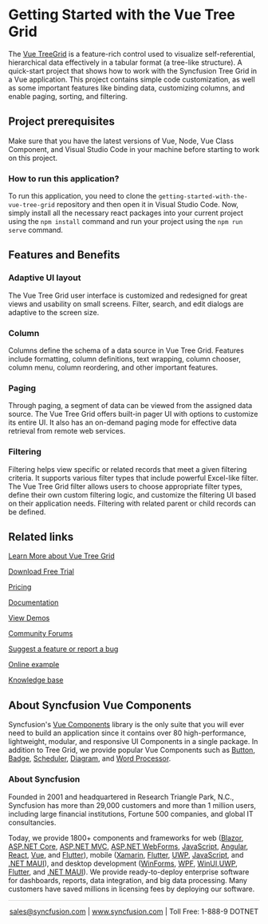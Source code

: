 # Getting Started with the Vue Tree Grid

The [Vue TreeGrid](https://www.syncfusion.com/vue-components/vue-tree-grid?utm_source=github&utm_medium=listing&utm_campaign=vue-tree-grid-github-samples) is a feature-rich control used to visualize self-referential, hierarchical data effectively in a tabular format (a tree-like structure). A quick-start project that shows how to work with the Syncfusion Tree Grid in a Vue application. This project contains simple code customization, as well as some important features like binding data, customizing columns, and enable paging, sorting, and filtering.

## Project prerequisites

Make sure that you have the latest versions of Vue, Node, Vue Class Component, and Visual Studio Code in your machine before starting to work on this project.

### How to run this application?

To run this application, you need to clone the `getting-started-with-the-vue-tree-grid` repository and then open it in Visual Studio Code. Now, simply install all the necessary react packages into your current project using the `npm install` command and run your project using the `npm run serve` command.

## Features and Benefits

### Adaptive UI layout

The Vue Tree Grid user interface is customized and redesigned for great views and usability on small screens. Filter, search, and edit dialogs are adaptive to the screen size.

### Column 

Columns define the schema of a data source in Vue Tree Grid. Features include formatting, column definitions, text wrapping, column chooser, column menu, column reordering, and other important features.

### Paging

Through paging, a segment of data can be viewed from the assigned data source. The Vue Tree Grid offers built-in pager UI with options to customize its entire UI. It also has an on-demand paging mode for effective data retrieval from remote web services.

### Filtering

Filtering helps view specific or related records that meet a given filtering criteria. It supports various filter types that include powerful Excel-like filter. The Vue Tree Grid filter allows users to choose appropriate filter types, define their own custom filtering logic, and customize the filtering UI based on their application needs. Filtering with related parent or child records can be defined.


## Related links
[Learn More about Vue Tree Grid](https://www.syncfusion.com/vue-components/vue-tree-grid?utm_source=github&utm_medium=listing&utm_campaign=vue-tree-grid-github-samples)

[Download Free Trial](https://www.syncfusion.com/account/manage-trials/downloads?utm_source=github&utm_medium=listing&utm_campaign=vue-tree-grid-github-samples)

[Pricing](https://www.syncfusion.com/sales/teamlicense?utm_source=github&utm_medium=listing&utm_campaign=vue-tree-grid-github-samples)

[Documentation](https://ej2.syncfusion.com/vue/documentation/treegrid/getting-started?utm_source=github&utm_medium=listing&utm_campaign=vue-tree-grid-github-samples)

[View Demos](https://github.com/SyncfusionExamples/getting-started-with-the-vue-tree-grid?utm_source=github&utm_medium=listing&utm_campaign=vue-tree-grid-github-samples)

[Community Forums](https://www.syncfusion.com/forums/vue-components?utm_source=github&utm_medium=listing&utm_campaign=vue-tree-grid-github-samples)

[Suggest a feature or report a bug](https://www.syncfusion.com/feedback/vue?utm_source=github&utm_medium=listing&utm_campaign=vue-tree-grid-github-samples)

[Online example](https://ej2.syncfusion.com/vue/demos/#/bootstrap5/tree-grid/default.html?utm_source=github&utm_medium=listing&utm_campaign=vue-tree-grid-github-samples)

[Knowledge base](https://support.syncfusion.com/kb/web/category/73?utm_source=github&utm_medium=listing&utm_campaign=vue-tree-grid-github-samples)

## About Syncfusion Vue Components

Syncfusion's [Vue Components](https://www.syncfusion.com/vue-components?utm_source=github&utm_medium=listing&utm_campaign=vue-tree-grid-github-samples) library is the only suite that you will ever need to build an application since it contains over 80 high-performance, lightweight, modular, and responsive UI Components in a single package. In addition to Tree Grid, we provide popular Vue Components such as [Button](https://www.syncfusion.com/vue-components/vue-button?utm_source=github&utm_medium=listing&utm_campaign=vue-tree-grid-github-samples), [Badge](https://www.syncfusion.com/vue-components/vue-badge?utm_source=github&utm_medium=listing&utm_campaign=vue-tree-grid-github-samples), [Scheduler](https://www.syncfusion.com/vue-components/vue-scheduler?utm_source=github&utm_medium=listing&utm_campaign=vue-tree-grid-github-samples), [Diagram](https://www.syncfusion.com/vue-components/vue-diagram?utm_source=github&utm_medium=listing&utm_campaign=vue-tree-grid-github-samples), and [Word Processor](https://www.syncfusion.com/vue-components/vue-word-processor?utm_source=github&utm_medium=listing&utm_campaign=vue-tree-grid-github-samples).


### About Syncfusion
Founded in 2001 and headquartered in Research Triangle Park, N.C., Syncfusion has more than 29,000 customers and more than 1 million users, including large financial institutions, Fortune 500 companies, and global IT consultancies.

Today, we provide 1800+ components and frameworks for web ([Blazor](https://www.syncfusion.com/blazor-components?utm_source=github&utm_medium=listing&utm_campaign=vue-tree-grid-github-samples), [ASP.NET Core](https://www.syncfusion.com/aspnet-core-ui-controls?utm_source=github&utm_medium=listing&utm_campaign=vue-tree-grid-github-samples), [ASP.NET MVC](https://www.syncfusion.com/aspnet-mvc-ui-controls?utm_source=github&utm_medium=listing&utm_campaign=vue-tree-grid-github-samples), [ASP.NET WebForms](https://www.syncfusion.com/jquery/aspnet-webforms-ui-controls?utm_source=github&utm_medium=listing&utm_campaign=vue-tree-grid-github-samples), [JavaScript](https://www.syncfusion.com/javascript-ui-controls?utm_source=github&utm_medium=listing&utm_campaign=vue-tree-grid-github-samples), [Angular](https://www.syncfusion.com/angular-components?utm_source=github&utm_medium=listing&utm_campaign=vue-tree-grid-github-samples), [React](https://www.syncfusion.com/react-components?utm_source=github&utm_medium=listing&utm_campaign=vue-tree-grid-github-samples), [Vue](https://www.syncfusion.com/vue-components?utm_source=github&utm_medium=listing&utm_campaign=vue-tree-grid-github-samples), and [Flutter](https://www.syncfusion.com/flutter-widgets?utm_source=github&utm_medium=listing&utm_campaign=vue-tree-grid-github-samples)), mobile ([Xamarin](https://www.syncfusion.com/xamarin-ui-controls?utm_source=github&utm_medium=listing&utm_campaign=vue-tree-grid-github-samples), [Flutter](https://www.syncfusion.com/flutter-widgets?utm_source=github&utm_medium=listing&utm_campaign=vue-tree-grid-github-samples), [UWP](https://www.syncfusion.com/uwp-ui-controls?utm_source=github&utm_medium=listing&utm_campaign=vue-tree-grid-github-samples), [JavaScript](https://www.syncfusion.com/javascript-ui-controls?utm_source=github&utm_medium=listing&utm_campaign=vue-tree-grid-github-samples), and [.NET MAUI](https://www.syncfusion.com/maui-controls?utm_source=github&utm_medium=listing&utm_campaign=vue-tree-grid-github-samples)), and desktop development ([WinForms](https://www.syncfusion.com/winforms-ui-controls?utm_source=github&utm_medium=listing&utm_campaign=vue-tree-grid-github-samples), [WPF](https://www.syncfusion.com/wpf-controls?utm_source=github&utm_medium=listing&utm_campaign=vue-tree-grid-github-samples), [WinUI](https://www.syncfusion.com/winui-controls?utm_source=github&utm_medium=listing&utm_campaign=vue-tree-grid-github-samples),[UWP](https://www.syncfusion.com/uwp-ui-controls?utm_source=github&utm_medium=listing&utm_campaign=vue-tree-grid-github-samples), [Flutter](https://www.syncfusion.com/flutter-widgets?utm_source=github&utm_medium=listing&utm_campaign=vue-tree-grid-github-samples), and [.NET MAUI](https://www.syncfusion.com/maui-controls?utm_source=github&utm_medium=listing&utm_campaign=vue-tree-grid-github-samples)). We provide ready-to-deploy enterprise software for dashboards, reports, data integration, and big data processing. Many customers have saved millions in licensing fees by deploying our software.

<hr style="height:0.3px;border:none;color:lightgrey;background-color:lightgrey;" />

<p align="center">
<a href="mailto:sales@syncfusion.com?Subject=Syncfusion Vue Grid - GitHub" target="_top">sales@syncfusion.com</a> | <a href="https://www.syncfusion.com?utm_source=github&utm_medium=listing&utm_campaign=vue-tree-grid-github-samples)">www.syncfusion.com</a> | Toll Free: 1-888-9 DOTNET <br>
</p>
